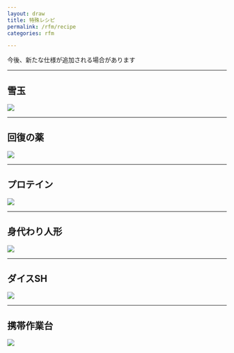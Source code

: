 ```yaml
---
layout: draw
title: 特殊レシピ
permalink: /rfm/recipe
categories: rfm

---
```

<p class="alert alert-info">今後、新たな仕様が追加される場合があります</p>


---------------------------------------
## 雪玉  

<img src="{{site.baseurl}}/public/images/rfm/recipe/snowball.png"><br>


---------------------------------------
## 回復の薬  

<img src="{{site.baseurl}}/public/images/rfm/recipe/kaifukuno.png"><br>

---------------------------------------
## プロテイン  

<img src="{{site.baseurl}}/public/images/rfm/recipe/protein.png"><br>

---------------------------------------
## 身代わり人形  

<img src="{{site.baseurl}}/public/images/rfm/recipe/migawari.png"><br>


---------------------------------------
## ダイスSH  

<img src="{{site.baseurl}}/public/images/rfm/recipe/dicesh2.png"><br>
  
  
---------------------------------------
## 携帯作業台    

<img src="{{site.baseurl}}/public/images/rfm/recipe/keitaiw2.png"><br>


